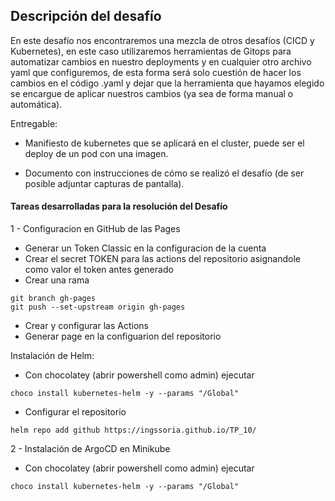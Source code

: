 ## Descripción del desafío

En este desafío nos encontraremos una mezcla de otros desafíos (CICD y Kubernetes), en este caso utilizaremos herramientas de Gitops para automatizar cambios en nuestro deployments y en cualquier otro archivo yaml que configuremos, de esta forma será solo cuestión de hacer los cambios en el código .yaml y dejar que la herramienta que hayamos elegido se encargue de aplicar nuestros cambios (ya sea de forma manual o automática).

Entregable:

* Manifiesto de kubernetes que se aplicará en el cluster, puede ser el deploy de un pod con una imagen.

* Documento con instrucciones de cómo se realizó el desafío (de ser posible adjuntar capturas de pantalla). 


#### Tareas desarrolladas para la resolución del Desafío
1 - Configuracion en GitHub de las Pages
* Generar un Token Classic en la configuracion de la cuenta
* Crear el secret TOKEN para las actions del repositorio asignandole como valor el token antes generado
* Crear una rama 
```bach
git branch gh-pages 
git push --set-upstream origin gh-pages
```
* Crear y configurar las Actions
* Generar page en la configuarion del repositorio

Instalación de Helm:
* Con chocolatey (abrir powershell como admin) ejecutar
```bach
choco install kubernetes-helm -y --params "/Global"
``` 
* Configurar el repositorio
```bach
helm repo add github https://ingssoria.github.io/TP_10/
``` 

2 - Instalación de ArgoCD en Minikube
* Con chocolatey (abrir powershell como admin) ejecutar
```bach
choco install kubernetes-helm -y --params "/Global"
```  